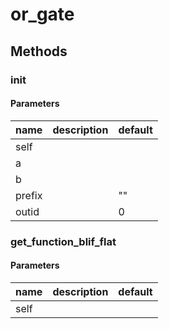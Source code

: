 # or_gate




## Methods


### __init__




#### Parameters
name | description | default
--- | --- | ---
self |  | 
a |  | 
b |  | 
prefix |  | ""
outid |  | 0





### get_function_blif_flat




#### Parameters
name | description | default
--- | --- | ---
self |  | 




